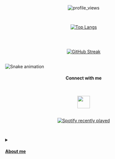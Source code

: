
<br><p align="center">![profile_views](https://komarev.com/ghpvc/?username=your-github-panayotsky-dev&color=blueviolet)</div></p>
<br><p align="center" >[![Top Langs](https://github-readme-stats.vercel.app/api/top-langs/?username=panayotsky-dev&layout=compact&theme=onedark&hide_border=true)](https://github.com/anuraghazra/github-readme-stats)</p></br>
<br><p align="center">[![GitHub Streak](https://streak-stats.demolab.com?user=panayotsky-dev&hide_border=true&border_radius=4&currStreakNum=7BF4FF&dates=7BF4FF&sideNums=DD6138&sideLabels=CCC9D0A2&background=DD272700)](https://git.io/streak-stats)</p></br>
![Snake animation](https://github.com/panayotsky-dev/panayotsky-dev/blob/output/github-contribution-grid-snake.svg)
<p align="center"><h4 align='center'>Connect with me</h4></p>
 

<br><p align="center"><a href=https://www.linkedin.com/in/panayot-petkov/> <img height="40em" src="https://www.mhe-sme.org/wp-content/uploads/2017/12/linkedin-icon.png" /></br>
<br><p align="center">![Spotify recently played](https://spotify-recently-played-readme.vercel.app/api?user=11141040461&count=10)</p></br>

<details>
 

 
 <summary><h4> About me</h4></summary>
 <p> I'm Panayot Petkov, from Bulgaria.</p>
 
 <p>I have Bechelor degree in Computer Systems and Technology since 2016.</p>
 
  <p> After my university i have started from scratch as constructive-engineer in furniture factory, 
   but when i achieve everything possible and there were no room to grow more, i have decided that it is time to move on. </p>
 
 <p> Since 2022 i have started online courses with JavaScript at SoftUni.</p>
<p> In the past year i've finished the courses : JavaScript Basics, JavaScript Fundamentals, JavaScript Advanced and JavaScript Applications, HTML/CSS, JS Back-End and ReactJS
<p> Since Juny i've started Angular course @ SoftUni
 <p> Feel free to contact me </p>

  
   
![tumblr_69bab544cceb4a5adace8357b12530f8_449340e5_500](https://github.com/panayotsky-dev/panayotsky-dev/assets/104060829/ecf56840-cbaf-4858-bc7b-7aa30902b1e5)

